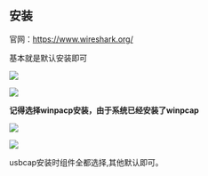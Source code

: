 ## 安装



官网：https://www.wireshark.org/

基本就是默认安装即可



![](https://raw.githubusercontent.com/matt17du/img/main/img/20210130192357.png)





![](https://raw.githubusercontent.com/matt17du/img/main/img/20210130193132.png)



**记得选择winpacp安装，由于系统已经安装了winpcap**

![](https://raw.githubusercontent.com/matt17du/img/main/img/20210130193315.png)



![](https://raw.githubusercontent.com/matt17du/img/main/img/20210130193557.png)





usbcap安装时组件全都选择,其他默认即可。




